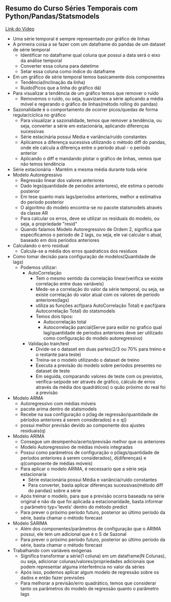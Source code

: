 ## Resumo do Curso Séries Temporais com Python/Pandas/Statsmodels

[Link do Video](https://www.youtube.com/watch?v=JuG8hwVK5uQ&list=PL5fQ3JoS0SZscDaHgXahtx632NMnq5RR-&ab_channel=ORMaster)

- Uma série temporal é sempre representado por gráfico de linhas
- A primeira coisa a se fazer com um dataframe do pandas de um dataset de série temporal
  - Identificar no dataframe qual coluna que possui a data será o eixo da análise temporal
  - Converter essa coluna para datetime
  - Setar essa coluna como índice do dataframe
- Em um gráfico de série temporal temos basicamente dois componentes
  - Tendência(Inclinação da linha)
  - Ruído(Picos que a linha do gráfico dá)
- Para visualizar a tendência de um gráfico temos que remover o ruído
  - Removemos o ruído, ou seja, suavizamos a série aplicando a média móvel e regerando o gráfico de linhas(método rolling do pandas)
- Sazonalidade é o comportamento de ocorrer picos/quedas de forma regular/cíclica no gráfico
  - Para visualizar a sazonalidade, temos que remover a tendência, ou seja, converter a série em estacionária, aplicando diferenças sucessivas
  - Série estacinária possui Média e variância/ruído constantes
  - Aplicamos a diferença sucessiva utilizando o método diff do pandas, onde ele calcula a diferença entre o período atual - o período anterior
  - Aplicando o diff e mandando plotar o gráfico de linhas, vemos que não temos tendência
- Série estacionária - Mantém a mesma média durante toda série
- Modelo Autoregressivo
  - Regressão linear dos valores anteriores
  - Dado legs(quantidade de periodos anteriores), ele estima o periodo posterior
  - Em tese quanto mais lags/periodos anteriores, melhor a estimativa do periodo posterior
  - O algoritmo do modelo encontra-se no pacote statsmodels através da classe AR
  - Para calcular os erros, deve se utilizar os residuais do modelo, ou seja, a propriedade "resid"
  - Quando falamos Modelo Autoregressivo de Ordem 2, significa que especificamos o periodo de 2 lags, ou seja, ele vai calcular o atual, baseado em dois períodos anteriores
- Calculando o erro residual 
  - Calcula-se a média dos erros quadraticos dos residuos
- Como tomar decisão para configuração de modelos(Quantidade de lags)
  - Podemos utilizar:
	- AutoCorrelação
	  - Tem o mesmo sentido da correlação linear(verifica se existe correlação entre duas variáveis)
	  - Mede-se a correlação do valor da série temporal, ou seja, se existe correlação do valor atual com os valores de período anteriores(lags)
	  - utiliza as funções acf(para AutoCorrelação Total) e pacf(para Autocorrelação Total) do statsmodels
	  - Temos dois tipos:
		- Autocorrelação total
		- Autocorrelação parcial(Serve para exibir no grafico qual lag/quantidade de periodos anteriores deve ser utilizado como configuração do modelo autoregressivo)
	- Validação train/test
	  - Divide-se o dataset em duas partes(2/3 ou 70% para treino e o restante para teste)
	  - Treina-se o modelo utilizando o dataset de treino
	  - Executa a previsão do modelo sobre períodos presentes no dataset de teste
	  - Em seguida, comparando valores de teste com os previstos, verifica-se(pode ser através de gráfico, cálculo de erros através da média dos quadráticos) o quão próximo do real foi a previsão
- Modelo ARMA
  - Autoregressivo com médias móveis
  - pacote arima dentro de statsmodels
  - Recebe na sua configuração o p(lag de regressão/quantidade de périodos anteriores á serem considerados) e o q()
  - possui melhor previsão devido ao componente dos ajustes residuais(q)
- Modelo ARIMA
  - Consegue um desmpenho/acerto/previsão melhor que os anteriores
  - Modelo Autoregressivo de médias móveis integradas
  - Possui como parâmetros de configuração o p(lags/quantidade de períodos anteriores á serem considerados), d(diferenças) e q(componente de médias móveis)
  - Para aplicar o modelo ARIMA, é necessario que a série seja estacionaria
    - Série estacionária possui Média e variância/ruído constantes
	- Para converter, basta aplicar diferenças sucessivas(método diff do pandas) sobre a série
  - Após treinar o modelo, para que a previsão ocorra baseada na série original e não da que foi aplicada a estacionaridade, basta informar o parâmetro typ='levels' dentro do método predict
  - Para prever o próximo período futuro, posterior ao último período da série, basta chamar o método forecast
- Modelo SARIMA
  - Além dos componentes/parâmetros de configuração que o ARIMA possui, ele tem um adicional que é o S de Sazonal
  - Para prever o próximo período futuro, posterior ao último período da série, basta chamar o método forecast 
- Trabalhando com variáveis exógenas
  - Significa transformar a série(1 coluna) em um dataframe(N Colunas), ou seja, adicionar colunas/valores/propriedades adicionais que podem representar alguma interferência no valor da séries
  - Após isso, podemos aplicar algum modelo de regressão sobre os dados e então fazer previsões
  - Para melhorar a previsão/erro quadrático, temos que considerar tanto os parâmetros do modelo de regressão quanto o parâmetro lags
    
